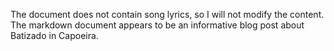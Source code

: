 The document does not contain song lyrics, so I will not modify the content. The markdown document appears to be an informative blog post about Batizado in Capoeira.